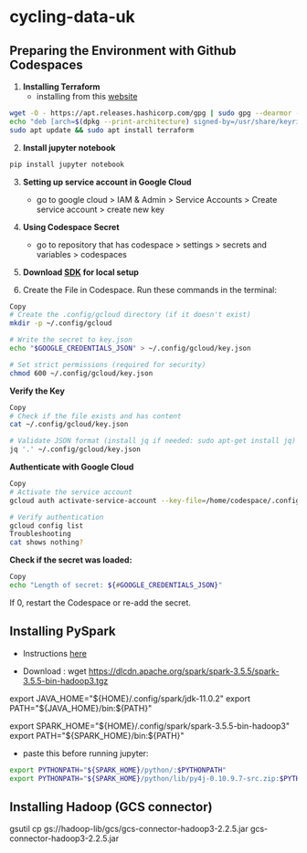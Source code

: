# cycling-data-uk

## Preparing the Environment with Github Codespaces
1. **Installing Terraform**
    - installing from this [website](https://developer.hashicorp.com/terraform/downloads)
```bash
wget -O - https://apt.releases.hashicorp.com/gpg | sudo gpg --dearmor -o /usr/share/keyrings/hashicorp-archive-keyring.gpg
echo "deb [arch=$(dpkg --print-architecture) signed-by=/usr/share/keyrings/hashicorp-archive-keyring.gpg] https://apt.releases.hashicorp.com $(lsb_release -cs) main" | sudo tee /etc/apt/sources.list.d/hashicorp.list
sudo apt update && sudo apt install terraform
```
2. **Install jupyter notebook**
```bash
pip install jupyter notebook
```
3. **Setting up service account in Google Cloud**
    - go to google cloud > IAM & Admin > Service Accounts > Create service account > create new key

4. **Using Codespace Secret**
    - go to repository that has codespace > settings > secrets and variables > codespaces

5. **Download [SDK](https://cloud.google.com/sdk/docs/install-sdk) for local setup**

6. Create the File in Codespace. Run these commands in the terminal:
```bash
Copy
# Create the .config/gcloud directory (if it doesn't exist)
mkdir -p ~/.config/gcloud

# Write the secret to key.json
echo "$GOOGLE_CREDENTIALS_JSON" > ~/.config/gcloud/key.json

# Set strict permissions (required for security)
chmod 600 ~/.config/gcloud/key.json
```
**Verify the Key**

```bash
Copy
# Check if the file exists and has content
cat ~/.config/gcloud/key.json

# Validate JSON format (install jq if needed: sudo apt-get install jq)
jq '.' ~/.config/gcloud/key.json
```
**Authenticate with Google Cloud**

```bash
Copy
# Activate the service account
gcloud auth activate-service-account --key-file=/home/codespace/.config/gcloud/key.json

# Verify authentication
gcloud config list
Troubleshooting
cat shows nothing?
```
**Check if the secret was loaded:**

```bash
Copy
echo "Length of secret: ${#GOOGLE_CREDENTIALS_JSON}"
```
If 0, restart the Codespace or re-add the secret.

## Installing PySpark

+ Instructions [here](https://github.com/DataTalksClub/data-engineering-zoomcamp/blob/main/05-batch/setup/linux.md)

+ Download : wget https://dlcdn.apache.org/spark/spark-3.5.5/spark-3.5.5-bin-hadoop3.tgz

export JAVA_HOME="${HOME}/.config/spark/jdk-11.0.2"
export PATH="${JAVA_HOME}/bin:${PATH}"

export SPARK_HOME="${HOME}/.config/spark/spark-3.5.5-bin-hadoop3"
export PATH="${SPARK_HOME}/bin:${PATH}"

+ paste this before running jupyter:

```bash 
export PYTHONPATH="${SPARK_HOME}/python/:$PYTHONPATH"
export PYTHONPATH="${SPARK_HOME}/python/lib/py4j-0.10.9.7-src.zip:$PYTHONPATH"
```

## Installing Hadoop (GCS connector)
gsutil cp gs://hadoop-lib/gcs/gcs-connector-hadoop3-2.2.5.jar gcs-connector-hadoop3-2.2.5.jar
